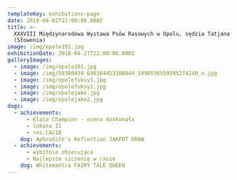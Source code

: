 ```yaml
---
templateKey: exhibitions-page
date: 2019-04-02T22:00:00.000Z
title: >-
  XXXVIII Międzynarodowa Wystawa Psów Rasowych w Opolu, sędzia Tatjana Urek
  (Słowenia) 
image: /img/opole191.jpg
exhibitionDate: 2018-04-27T22:00:00.000Z
galleryImages:
  - image: /img/opole191.jpg
  - image: /img/58380439_640304453108044_1990556559595274240_n.jpg
  - image: /img/opolefuksy1.jpg
  - image: /img/opolefuksy2.jpg
  - image: /img/opolejake.jpg
  - image: /img/opolejake2.jpg
dogs:
  - achievements:
      - Klasa Champion - ocena doskonała
      - lokata II
      - res.CACIB
    dog: Aphrodite's Reflection JAKPOT DRAW
  - achievements:
      - wybitnie obiecująca
      - Najlepsze szczenię w rasie
    dog: Whitemantra FAIRY TALE QUEEN
---
```


